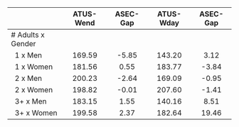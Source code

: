 
|                      |    ATUS-Wend |     ASEC-Gap |    ATUS-Wday |     ASEC-Gap |
| -------------------- | :----------: | :----------: | :----------: | :----------: |
| # Adults x Gender    |              |              |              |              |
| &nbsp;&nbsp;1 x Men  |       169.59 |        -5.85 |       143.20 |         3.12 |
| &nbsp;&nbsp;1 x Women |       181.56 |         0.55 |       183.77 |        -3.84 |
| &nbsp;&nbsp;2 x Men  |       200.23 |        -2.64 |       169.09 |        -0.95 |
| &nbsp;&nbsp;2 x Women |       198.82 |        -0.01 |       207.60 |        -1.41 |
| &nbsp;&nbsp;3+ x Men |       183.15 |         1.55 |       140.16 |         8.51 |
| &nbsp;&nbsp;3+ x Women |       199.58 |         2.37 |       182.64 |        19.46 |


